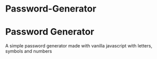 # Password-Generator

<h1>Password Generator</h1>

A simple password generator made with vanilla javascript with letters, symbols and numbers 

